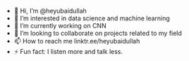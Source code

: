- 👋 Hi, I’m @heyubaidullah
- 👀 I’m interested in data science and machine learning
- 🌱 I’m currently working on CNN
- 👏 I’m looking to collaborate on projects related to my field
- 📫 How to reach me linktr.ee/heyubaidullah
- ⚡ Fun fact: I listen more and talk less.

<!---
heyubaidullah/heyubaidullah is a ✨ special ✨ repository because its `README.md` (this file) appears on your GitHub profile.
You can click the Preview link to take a look at your changes.
--->
